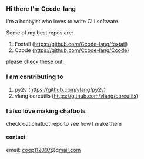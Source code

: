 ### Hi there I'm Ccode-lang
I'm a hobbyist who loves to write CLI software.  

Some of my best repos are:  
1. Foxtail (https://github.com/Ccode-lang/foxtail)
2. Ccode (https://github.com/Ccode-lang/Ccode)


please check these out.

### I am contributing to
1. py2v (https://github.com/vlang/py2v)
2. vlang coreutils (https://github.com/vlang/coreutils)

### I also love making chatbots
check out chatbot repo to see how I make them

#### contact
email: coop112097@gmail.com
